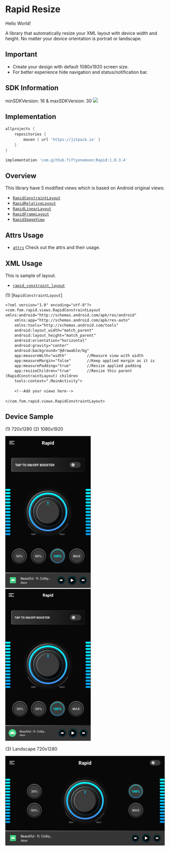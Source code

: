# Rapid Resize
 Hello World!
 
 A library that automatically resize your XML layout with device width and height.
 No matter your device orientation is portrait or landscape.
 
## Important
- Create your design with default 1080x1920 screen size.
- For better experience hide navigation and status/notification bar.

## SDK Information
minSDKVersion: 16 & maxSDKVersion: 30
[![](https://jitpack.io/v/fiftyonemoon/Rapid.svg)](https://jitpack.io/#fiftyonemoon/Rapid)

 ## Implementation

```groovy
allprojects {
	repositories {
		maven { url 'https://jitpack.io' }
	}
}
```

```groovy
implementation 'com.github.fiftyonemoon:Rapid:1.0.3.4'
```
## Overview

This library have 5 modified views which is based on Android original views:

- [`RapidConstraintLayout`](rapid/src/main/java/com/fom/rapid/views/RapidConstraintLayout.java)
- [`RapidRelativeLayout`](rapid/src/main/java/com/fom/rapid/views/RapidRelativeLayout.java)
- [`RapidLinearLayout`](rapid/src/main/java/com/fom/rapid/views/RapidLinearLayout.java)
- [`RapidFrameLayout`](rapid/src/main/java/com/fom/rapid/views/RapidFrameLayout.java)
- [`RapidImageView`](rapid/src/main/java/com/fom/rapid/views/RapidImageView.java)

## Attrs Usage

- [`attrs`](rapid/src/main/res/values/attrs.xml) Check out the attrs and their usage.

## XML Usage
This is sample of layout.

- [`rapid_constraint_layout`](app/src/main/res/layout/rapid_constraint_layout.xml)

(1) [`RapidConstraintLayout`]

```
<?xml version="1.0" encoding="utf-8"?>
<com.fom.rapid.views.RapidConstraintLayout xmlns:android="http://schemas.android.com/apk/res/android"
    xmlns:app="http://schemas.android.com/apk/res-auto"
    xmlns:tools="http://schemas.android.com/tools"
    android:layout_width="match_parent"
    android:layout_height="match_parent"
    android:orientation="horizontal"
    android:gravity="center"
    android:background="@drawable/bg"
    app:measureWith="width"  		//Measure view with width
    app:measureMargin="false" 		//Keep applied margin as it is
    app:measurePadding="true" 		//Resize applied padding
    app:resizeChildren="true"		//Resize this parent (RapidConstraintLayout) children
    tools:context=".MainActivity">

    <!--Add your views here-->

</com.fom.rapid.views.RapidConstraintLayout>
```
## Device Sample

(1) 720x1280 	(2) 1080x1920

<img src="./samples/720 x 1280.png" alt="720x1280" width="270"> <img src="./samples/1080 x 1920.png" alt="1080x1920" width="270">

(3) Landscape 720x1280

<img src="./samples/landscape.png" alt="720x1280" width="545">
